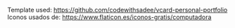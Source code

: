 Template used: https://github.com/codewithsadee/vcard-personal-portfolio
Iconos usados de: https://www.flaticon.es/iconos-gratis/computadora
